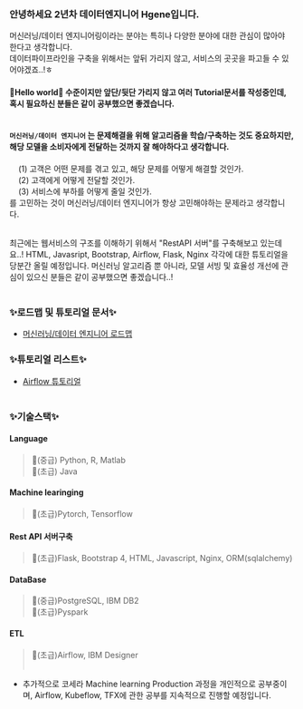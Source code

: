 ### 안녕하세요 2년차 데이터엔지니어 Hgene입니다.  
머신러닝/데이터 엔지니어링이라는 분야는 특히나 다양한 분야에 대한 관심이 많아야 한다고 생각합니다.  
데이터파이프라인을 구축을 위해서는 앞뒤 가리지 않고, 서비스의 곳곳을 파고들 수 있어야겠죠..!ㅎ<br/> 

#### 🌱Hello world🌱 수준이지만 앞단/뒷단 가리지 않고 여러 Tutorial문서를 작성중인데, 혹시 필요하신 분들은 같이 공부했으면 좋겠습니다.<br/><br/>


#### `머신러닝/데이터 엔지니어` 는 문제해결을 위해 알고리즘을 학습/구축하는 것도 중요하지만, 해당 모델을 소비자에게 전달하는 것까지 잘 해야하다고 생각합니다.<br/>
&nbsp;&nbsp;&nbsp;&nbsp;(1) 고객은 어떤 문제를 겪고 있고, 해당 문제를 어떻게 해결할 것인가.  
&nbsp;&nbsp;&nbsp;&nbsp;(2) 고객에게 어떻게 전달할 것인가.  
&nbsp;&nbsp;&nbsp;&nbsp;(3) 서비스에 부하를 어떻게 줄일 것인가.  
를 고민하는 것이 머신러닝/데이터 엔지니어가 항상 고민해야하는 문제라고 생각합니다.<br/><br/>


최근에는 웹서비스의 구조를 이해하기 위해서 "RestAPI 서버"를 구축해보고 있는데요..! HTML, Javasript, Bootstrap, Airflow, Flask, Nginx 각각에 대한 튜토리얼을 당분간 올릴 예정입니다.
머신러닝 알고리즘 뿐 아니라, 모델 서빙 및 효율성 개선에 관심이 있으신 분들은 같이 공부했으면 좋겠습니다..!<br/><br/>

  
  
### ✨로드맵 및 튜토리얼 문서✨  
- [머신러닝/데이터 엔지니어 로드맵](https://github.com/Hgene/docs)<br/>


  
### ✨튜토리얼 리스트✨  
- [Airflow 튜토리얼](https://github.com/Hgene/airflow_tutorials)<br/><br/>


  
### ✨기술스택✨  

 #### Language 
 > 🌻(중급) Python, R, Matlab  
 > 🌱(초급) Java  
 
 #### Machine learinging  
 > 🌱(초급)Pytorch, Tensorflow  
  
 #### Rest API 서버구축
 > 🌱(초급)Flask, Bootstrap 4, HTML, Javascript, Nginx, ORM(sqlalchemy)  
 
 #### DataBase
 > 🌻(중급)PostgreSQL, IBM DB2  
 > 🌱(초급)Pyspark  
 
 #### ETL
 > 🌱(초급)Airflow, IBM Designer<br/><br/>
 


- 추가적으로 코세라 Machine learning Production 과정을 개인적으로 공부중이며, Airflow, Kubeflow, TFX에 관한 공부를 지속적으로 진행할 예정입니다.



<!---
Hgene/Hgene is a ✨ special ✨ repository because its `README.md` (this file) appears on your GitHub profile.
You can click the Preview link to take a look at your changes.
--->
